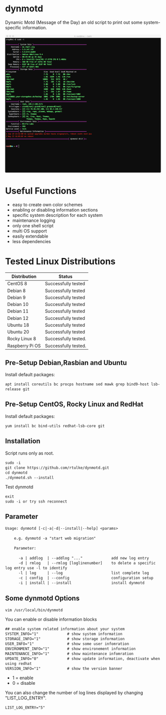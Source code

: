 # dynmotd
Dynamic Motd (Message of the Day) an old script to print out some system-specific information.

![Example](/data/dynmotd.png)

# Useful Functions
* easy to create own color schemes
* enabling or disabling information sections
* specific system description for each system
* maintenance logging
* only one shell script
* multi OS support
* easily extendable
* less dependencies

# Tested Linux Distributions

| Distribution 	  | Status                |
|-----------------|-----------------------|
| CentOS 8     	  | Successfully tested   |
| Debian 8        | Successfully tested   |
| Debian 9     	  | Successfully tested   |
| Debian 10       | Successfully tested   |
| Debian 11    	  | Successfully tested   |
| Debian 12       | Successfully tested   |
| Ubuntu 18       | Successfully tested   |
| Ubuntu 20       | Successfully tested   |
| Rocky Linux 8   | Successfully tested.  |
| Raspberry Pi OS | Successfully tested.  |


Pre-Setup Debian,Rasbian and Ubuntu 
-----------------------------------

Install default packages:

~~~
apt install coreutils bc procps hostname sed mawk grep bind9-host lsb-release git
~~~

Pre-Setup CentOS, Rocky Linux and RedHat
----------------------------------------

Install default packages:

~~~
yum install bc bind-utils redhat-lsb-core git 
~~~

Installation
------------

Script runs only as root.

~~~
sudo -i
git clone https://github.com/rtulke/dynmotd.git
cd dynmotd
./dynmotd.sh --install
~~~

Test dynmotd

~~~
exit
sudo -i or try ssh reconnect
~~~

Parameter 
---------

~~~
Usage: dynmotd [-c|-a|-d|--install|--help] <params>

    e.g. dynmotd -a "start web migration"

    Parameter:

      -a | addlog  | --addlog "..."             add new log entry
      -d | rmlog   | --rmlog [loglinenumber]    to delete a specific log entry use -l to identify
      -l | log     | --log                      list complete log
      -c | config  | --config                   configuration setup
      -i | install | --install                  install dynmotd
~~~

Some dynmotd Options
--------------------

~~~
vim /usr/local/bin/dynmotd
~~~

You can enable or disable information blocks 

~~~
## enable system related information about your system
SYSTEM_INFO="1"             # show system information
STORAGE_INFO="1"            # show storage information
USER_INFO="1"               # show some user infomration
ENVIRONMENT_INFO="1"        # show environement information
MAINTENANCE_INFO="1"        # show maintenance infomration
UPDATE_INFO="0"             # show update information, deactivate when using redhat
VERSION_INFO="1"            # show the version banner
~~~

 * 1 = enable
 * 0 = disable

You can also change the number of log lines displayed by changing "LIST_LOG_ENTRY".

~~~
LIST_LOG_ENTRY="5"
~~~
